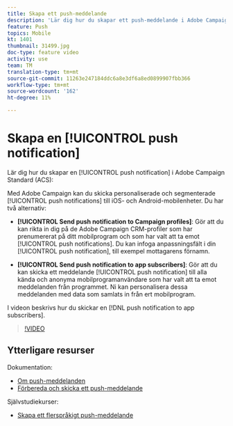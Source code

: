 ```yaml
---
title: Skapa ett push-meddelande
description: 'Lär dig hur du skapar ett push-meddelande i Adobe Campaign Standard (ACS). '
feature: Push
topics: Mobile
kt: 1401
thumbnail: 31499.jpg
doc-type: feature video
activity: use
team: TM
translation-type: tm+mt
source-git-commit: 11263e247184ddc6a8e3df6a8ed0899907fbb366
workflow-type: tm+mt
source-wordcount: '162'
ht-degree: 11%

---
```



# Skapa en [!UICONTROL push notification]

Lär dig hur du skapar en [!UICONTROL push notification] i Adobe Campaign Standard (ACS):

Med Adobe Campaign kan du skicka personaliserade och segmenterade [!UICONTROL push notifications] till iOS- och Android-mobilenheter. Du har två alternativ:

* **[!UICONTROL Send push notification to Campaign profiles]**: Gör att du kan rikta in dig på de Adobe Campaign CRM-profiler som har prenumererat på ditt mobilprogram och som har valt att ta emot  [!UICONTROL push notifications]. Du kan infoga anpassningsfält i din [!UICONTROL push notification], till exempel mottagarens förnamn.

* **[!UICONTROL Send push notification to app subscribers]**: Gör att du kan skicka ett meddelande  [!UICONTROL push notification] till alla kända och anonyma mobilprogramanvändare som har valt att ta emot meddelanden från programmet. Ni kan personalisera dessa meddelanden med data som samlats in från ert mobilprogram.

I videon beskrivs hur du skickar en [!DNL push notification to app subscribers].

>[!VIDEO](https://video.tv.adobe.com/v/31499?quality=12)

## Ytterligare resurser

Dokumentation:

* [Om push-meddelanden](https://docs.adobe.com/content/help/en/campaign-standard/using/communication-channels/push-notifications/about-push-notifications.html)
* [Förbereda och skicka ett push-meddelande](https://docs.adobe.com/content/help/en/campaign-standard/using/communication-channels/push-notifications/preparing-and-sending-a-push-notification.html)

Självstudiekurser:

* [Skapa ett flerspråkigt push-meddelande](/help/communication-channels/mobile/push-notifications/creating-multilingual-push-notifications.md)
